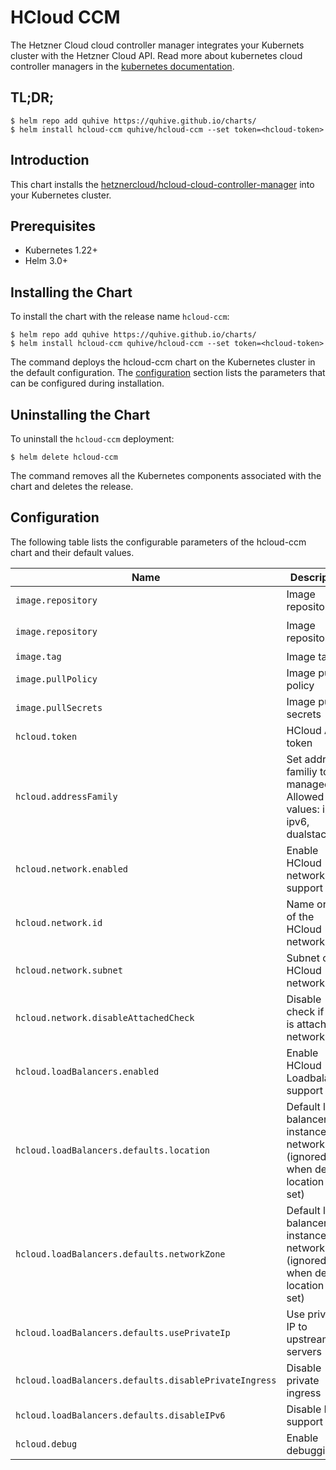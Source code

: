 # HCloud CCM

The Hetzner Cloud cloud controller manager integrates your Kubernets cluster with the Hetzner Cloud API. Read more about kubernetes cloud controller managers in the [kubernetes documentation](https://kubernetes.io/docs/tasks/administer-cluster/running-cloud-controller/).

## TL;DR;

```console
$ helm repo add quhive https://quhive.github.io/charts/
$ helm install hcloud-ccm quhive/hcloud-ccm --set token=<hcloud-token>
```

## Introduction

This chart installs the [hetznercloud/hcloud-cloud-controller-manager](https://github.com/hetznercloud/hcloud-cloud-controller-manager) into your Kubernetes cluster.

## Prerequisites

- Kubernetes 1.22+
- Helm 3.0+

## Installing the Chart

To install the chart with the release name `hcloud-ccm`:

```console
$ helm repo add quhive https://quhive.github.io/charts/
$ helm install hcloud-ccm quhive/hcloud-ccm --set token=<hcloud-token>
```

The command deploys the hcloud-ccm chart on the Kubernetes cluster in the default configuration. The [configuration](#configuration) section lists the parameters that can be configured during installation.

## Uninstalling the Chart

To uninstall the `hcloud-ccm` deployment:

```console
$ helm delete hcloud-ccm
```

The command removes all the Kubernetes components associated with the chart and deletes the release.

## Configuration

The following table lists the configurable parameters of the hcloud-ccm chart and their default values.

| Name | Description | Value |
|------|-------------|-------|
| `image.repository` | Image repository | `docker.io` |
| `image.repository` | Image repository | `hetznercloud/hcloud-cloud-controller-manager` |
| `image.tag` | Image tag | `v1.13.0` |
| `image.pullPolicy` | Image pull policy | `IfNotPresent` |
| `image.pullSecrets` | Image pull secrets | `[]` |
| `hcloud.token` | HCloud API token | `""` |
| `hcloud.addressFamily` | Set address familiy to be managed. Allowed values: ipv4, ipv6, dualstack | `ipv4` |
| `hcloud.network.enabled` | Enable HCloud network support | `false` |
| `hcloud.network.id` | Name or ID of the HCloud network | `network-1` |
| `hcloud.network.subnet` | Subnet of the HCloud network | `10.244.0.0/16` |
| `hcloud.network.disableAttachedCheck` | Disable check if node is attached to network | `false` |
| `hcloud.loadBalancers.enabled` | Enable HCloud Loadbalancer support | `false` |
| `hcloud.loadBalancers.defaults.location` | Default load balancer instance network zone (ignored when default location is set) | `` |
| `hcloud.loadBalancers.defaults.networkZone` | Default load balancer instance network zone (ignored when default location is set) | `` |
| `hcloud.loadBalancers.defaults.usePrivateIp` | Use private IP to upstream servers | `` |
| `hcloud.loadBalancers.defaults.disablePrivateIngress` | Disable private ingress | `` |
| `hcloud.loadBalancers.defaults.disableIPv6` | Disable IPv6 support | `` |
| `hcloud.debug` | Enable debugging | `false` |

